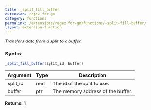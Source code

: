 ```yaml
---
title: _split_fill_buffer
extension: regex-for-gm
category: functions
permalink: /extensions/regex-for-gm/functions/-split-fill-buffer/
layout: extension-function
---
```


_Transfers data from a split to a buffer._

### Syntax ###
```cs
_split_fill_buffer(split_id, buffer)
```

| Argument | Type | Description |
| --- | --- | --- |
| split_id | real | The id of the split to use. |
| buffer | ptr | The memory address of the buffer. |

**Returns:** 1

